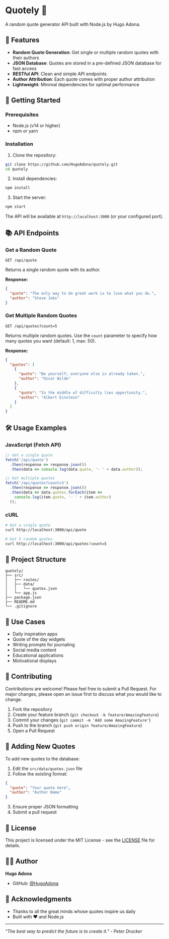 # Quotely 📝

A random quote generator API built with Node.js by Hugo Adona.

## 🌟 Features

- **Random Quote Generation**: Get single or multiple random quotes with their authors
- **JSON Database**: Quotes are stored in a pre-defined JSON database for fast access
- **RESTful API**: Clean and simple API endpoints
- **Author Attribution**: Each quote comes with proper author attribution
- **Lightweight**: Minimal dependencies for optimal performance

## 🚀 Getting Started

### Prerequisites

- Node.js (v14 or higher)
- npm or yarn

### Installation

1. Clone the repository:
```bash
git clone https://github.com/HugoAdona/quotely.git
cd quotely
```

2. Install dependencies:
```bash
npm install
```

3. Start the server:
```bash
npm start
```

The API will be available at `http://localhost:3000` (or your configured port).

## 📚 API Endpoints

### Get a Random Quote
```
GET /api/quote
```

Returns a single random quote with its author.

**Response:**
```json
{
  "quote": "The only way to do great work is to love what you do.",
  "author": "Steve Jobs"
}
```

### Get Multiple Random Quotes
```
GET /api/quotes?count=5
```

Returns multiple random quotes. Use the `count` parameter to specify how many quotes you want (default: 1, max: 50).

**Response:**
```json
{
  "quotes": [
    {
      "quote": "Be yourself; everyone else is already taken.",
      "author": "Oscar Wilde"
    },
    {
      "quote": "In the middle of difficulty lies opportunity.",
      "author": "Albert Einstein"
    }
  ]
}
```

## 🛠️ Usage Examples

### JavaScript (Fetch API)
```javascript
// Get a single quote
fetch('/api/quote')
  .then(response => response.json())
  .then(data => console.log(data.quote, '- ' + data.author));

// Get multiple quotes
fetch('/api/quotes?count=3')
  .then(response => response.json())
  .then(data => data.quotes.forEach(item => 
    console.log(item.quote, '- ' + item.author)
  ));
```

### cURL
```bash
# Get a single quote
curl http://localhost:3000/api/quote

# Get 5 random quotes
curl http://localhost:3000/api/quotes?count=5
```

## 📁 Project Structure

```
quotely/
├── src/
│   ├── routes/
│   ├── data/
│   │   └── quotes.json
│   └── app.js
├── package.json
├── README.md
└── .gitignore
```

## 🎯 Use Cases

- Daily inspiration apps
- Quote of the day widgets
- Writing prompts for journaling
- Social media content
- Educational applications
- Motivational displays

## 🤝 Contributing

Contributions are welcome! Please feel free to submit a Pull Request. For major changes, please open an issue first to discuss what you would like to change.

1. Fork the repository
2. Create your feature branch (`git checkout -b feature/AmazingFeature`)
3. Commit your changes (`git commit -m 'Add some AmazingFeature'`)
4. Push to the branch (`git push origin feature/AmazingFeature`)
5. Open a Pull Request

## 📝 Adding New Quotes

To add new quotes to the database:

1. Edit the `src/data/quotes.json` file
2. Follow the existing format:
```json
{
  "quote": "Your quote here",
  "author": "Author Name"
}
```
3. Ensure proper JSON formatting
4. Submit a pull request

## 📄 License

This project is licensed under the MIT License - see the [LICENSE](LICENSE) file for details.

## 👨‍💻 Author

**Hugo Adona**
- GitHub: [@HugoAdona](https://github.com/HugoAdona)

## 🙏 Acknowledgments

- Thanks to all the great minds whose quotes inspire us daily
- Built with ❤️ and Node.js

---

*"The best way to predict the future is to create it." - Peter Drucker*